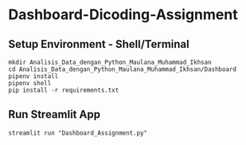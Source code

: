 # Dashboard-Dicoding-Assignment

## Setup Environment - Shell/Terminal
```
mkdir Analisis_Data_dengan_Python_Maulana_Muhammad_Ikhsan
cd Analisis_Data_dengan_Python_Maulana_Muhammad_Ikhsan/Dashboard
pipenv install
pipenv shell
pip install -r requirements.txt
```

## Run Streamlit App
```
streamlit run "Dashboard_Assignment.py"
```